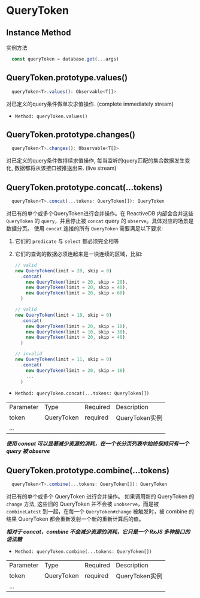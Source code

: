 # QueryToken
## Instance Method
实例方法
```ts
  const queryToken = database.get(...args)
```
## QueryToken.prototype.values()
```ts
  queryToken<T>.values(): Observable<T[]>
```
对已定义的query条件做单次求值操作. (complete immediately stream)

- ```Method: queryToken.values()```

## QueryToken.prototype.changes()
```ts
  queryToken<T>.changes(): Observable<T[]>
```
对已定义的query条件做持续求值操作, 每当监听的query匹配的集合数据发生变化, 数据都将从该接口被推送出来. (live stream)

## QueryToken.prototype.concat(...tokens)
```ts
  queryToken<T>.concat(...tokens: QueryToken[]): QueryToken
```
对已有的单个或多个QueryToken进行合并操作。在 ReactiveDB 内部会合并这些 `QueryToken` 的 `query`，并且停止被 `concat` query 的 `observe`。具体对应的场景是数据分页。
使用 `concat` 连接的所有 `QueryToken` 需要满足以下要求:

1. 它们的 `predicate` 与 `select` 都必须完全相等

2. 它们的查询的数据必须连起来是一块连续的区域，比如:
    ```ts
    // valid
    new QueryToken(limit = 20, skip = 0)
      .concat(
        new QueryToken(limit = 20, skip = 20),
        new QueryToken(limit = 20, skip = 40),
        new QueryToken(limit = 20, skip = 60)
      )

    // valid
    new QueryToken(limit = 10, skip = 0)
      .concat(
        new QueryToken(limit = 20, skip = 10),
        new QueryToken(limit = 10, skip = 30),
        new QueryToken(limit = 20, skip = 40)
      )

    // invalid
    new QueryToken(limit = 11, skip = 0)
      .concat(
        new QueryToken(limit = 20, skip = 10)
        ...
      )
    ```


- ```Method: queryToken.concat(...tokens: QueryToken[]) ```

<table>
  <tr>
    <td>Parameter</td>
    <td>Type</td>
    <td>Required</td>
    <td>Description</td>
  </tr>
  <tr>
    <td>token</td>
    <td>QueryToken</td>
    <td>required</td>
    <td>QueryToken实例</td>
  </tr>
  <tr>
    <td colspan='4'>...</td>
  </tr>
</table>

***使用 concat 可以显著减少资源的消耗，在一个长分页列表中始终保持只有一个 query 被 observe***

## QueryToken.prototype.combine(...tokens)
```ts
  queryToken<T>.combine(...tokens: QueryToken[]): QueryToken
```
对已有的单个或多个 QueryToken 进行合并操作。
如果调用新的 QueryToken 的 `change` 方法, 这些旧的 QueryToken 并不会被 `unobserve`，而是被 `combineLatest` 到一起，在每一个 `QueryToken#change` 被触发时，被 combine 的结果 QueryToken 都会重新发射一个新的重新计算后的值。

***相对于 concat，combine 不会减少资源的消耗，它只是一个 RxJS 多种接口的语法糖***

- ```Method: queryToken.combine(...tokens: QueryToken[]) ```

<table>
  <tr>
    <td>Parameter</td>
    <td>Type</td>
    <td>Required</td>
    <td>Description</td>
  </tr>
  <tr>
    <td>token</td>
    <td>QueryToken</td>
    <td>required</td>
    <td>QueryToken实例</td>
  </tr>
  <tr>
    <td colspan='4'>...</td>
  </tr>
</table>
